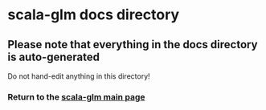 # scala-glm docs directory

## Please note that everything in the docs directory is auto-generated

Do not hand-edit anything in this directory!

### Return to the [scala-glm main page](https://github.com/darrenjw/scala-glm/)

